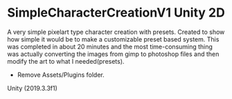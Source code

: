 # SimpleCharacterCreationV1 Unity 2D
A very simple pixelart type character creation with presets. Created to show how simple it would be to make a customizable preset based system. This was completed in about 20 minutes and the most time-consuming thing was actually converting the images from gimp to photoshop files and then modify the art to what I needed(presets).

* Remove Assets/Plugins folder.

Unity (2019.3.3f1)
